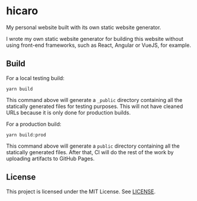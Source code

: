 # hicaro

My personal website built with its own static website generator.

I wrote my own static website generator for building this website without using
front-end frameworks, such as React, Angular or VueJS, for example.

## Build

For a local testing build:

```
yarn build
```

This command above will generate a `_public` directory containing all the statically generated files for testing purposes. This will not have
cleaned URLs because it is only done for production builds.

For a production build:

```
yarn build:prod
```

This command above will generate a `public` directory containing all the statically generated files. After that, CI will do the rest of the work
by uploading artifacts to GitHub Pages.

## License

This project is licensed under the MIT License. See [LICENSE](./LICENSE).

